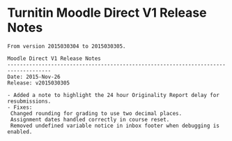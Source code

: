 # Turnitin Moodle Direct V1 Release Notes

    From version 2015030304 to 2015030305.

    Moodle Direct V1 Release Notes
    ------------------------------------------------------------------------------------
    Date: 2015-Nov-26
    Release: v2015030305

    - Added a note to highlight the 24 hour Originality Report delay for resubmissions.
    - Fixes:
     Changed rounding for grading to use two decimal places.
     Assignment dates handled correctly in course reset.
     Removed undefined variable notice in inbox footer when debugging is enabled.

